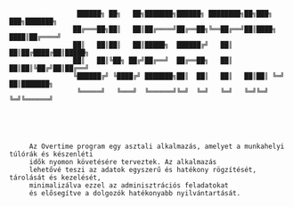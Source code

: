 
                     ██████╗ ██╗   ██╗███████╗██████╗ ████████╗██╗███╗   ███╗███████╗
                    ██╔═══██╗██║   ██║██╔════╝██╔══██╗╚══██╔══╝██║████╗ ████║██╔════╝
                    ██║   ██║██║   ██║█████╗  ██████╔╝   ██║   ██║██╔████╔██║█████╗  
                    ██║   ██║╚██╗ ██╔╝██╔══╝  ██╔══██╗   ██║   ██║██║╚██╔╝██║██╔══╝  
                    ╚██████╔╝ ╚████╔╝ ███████╗██║  ██║   ██║   ██║██║ ╚═╝ ██║███████╗
                     ╚═════╝   ╚═══╝  ╚══════╝╚═╝  ╚═╝   ╚═╝   ╚═╝╚═╝     ╚═╝╚══════╝
                                                                                     
                                                                                           
                               


         Az Overtime program egy asztali alkalmazás, amelyet a munkahelyi túlórák és készenléti
         idők nyomon követésére terveztek. Az alkalmazás 
         lehetővé teszi az adatok egyszerű és hatékony rögzítését, tárolását és kezelését,
         minimalizálva ezzel az adminisztrációs feladatokat
         és elősegítve a dolgozók hatékonyabb nyilvántartását.

